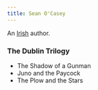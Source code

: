 ```yaml
---
title: Sean O'Casey
---
```


An [Irish](../index.html) author.

### The Dublin Trilogy

- The Shadow of a Gunman
- Juno and the Paycock
- The Plow and the Stars
